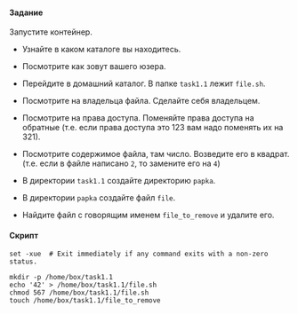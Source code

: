 
#### Задание

Запустите контейнер.

- Узнайте в каком каталоге вы находитесь.

- Посмотрите как зовут вашего юзера.

- Перейдите в домашний каталог. В папке `task1.1` лежит `file.sh`.

- Посмотрите на владельца файла. Сделайте себя владельцем.

- Посмотрите на права доступа. Поменяйте права доступа на обратные (т.е. если права доступа это 123 вам надо поменять их на 321).

- Посмотрите содержимое файла, там число. Возведите его в квадрат. (т.е. если в файле написано `2`, то замените его на `4`)

- В директории `task1.1` создайте директорию `papka`.

- В директории `papka` создайте файл `file`.

- Найдите файл с говорящим именем `file_to_remove` и удалите его.

#### Скрипт

```shell script
set -xue  # Exit immediately if any command exits with a non-zero status.

mkdir -p /home/box/task1.1
echo '42' > /home/box/task1.1/file.sh
chmod 567 /home/box/task1.1/file.sh
touch /home/box/task1.1/file_to_remove
```

